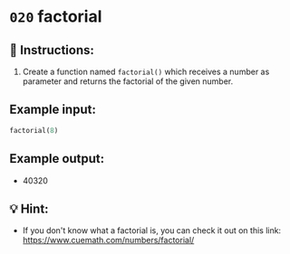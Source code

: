 # `020` factorial

## 📝 Instructions:

1. Create a function named `factorial()` which receives a number as parameter and returns the factorial of the given number.

## Example input:

```py
factorial(8)
```

## Example output:

+ 40320

## 💡 Hint:

+ If you don't know what a factorial is, you can check it out on this link: https://www.cuemath.com/numbers/factorial/

